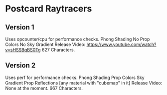 # Postcard Raytracers

## Version 1
Uses opcounter/cpu for performance checks.
Phong Shading
No Prop Colors
No Sky Gradient
Release Video: https://www.youtube.com/watch?v=sHSSBqBS0Tg
627 Characters.

## Version 2
Uses perf for performance checks.
Phong Shading
Prop Colors
Sky Gradient
Prop Reflections [any material with "cubemap" in it]
Release Video: None at the moment.
667 Characters.

